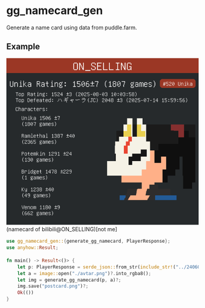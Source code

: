 # gg_namecard_gen

Generate a name card using data from puddle.farm.

## Example
![example](/postcard.png)(namecard of bilibili@ON_SELLING)[not me]
```rust
use gg_namecard_gen::{generate_gg_namecard, PlayerResponse};
use anyhow::Result;

fn main() -> Result<()> {
    let p: PlayerResponse = serde_json::from_str(include_str!("../240608152606560723.json"))?;
    let a = image::open("./avtar.png")?.into_rgba8();
    let img = generate_gg_namecard(p, a)?;
    img.save("postcard.png")?;
    Ok(())
}
```
